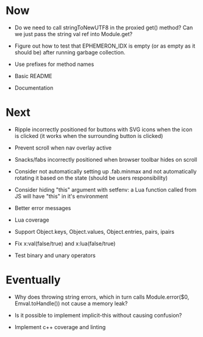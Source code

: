 # Now

- Do we need to call stringToNewUTF8 in the proxied get() method? Can we just
  pass the string val ref into Module.get?

- Figure out how to test that EPHEMERON_IDX is empty (or as empty as it should
  be) after running garbage collection.
- Use prefixes for method names
- Basic README
- Documentation

# Next

- Ripple incorrectly positioned for buttons with SVG icons when the icon is
  clicked (it works when the surrounding button is clicked)
- Prevent scroll when nav overlay active
- Snacks/fabs incorrectly positioned when browser toolbar hides on scroll
- Consider not automatically setting up .fab.minmax and not automatically
  rotating it based on the state (should be users responsibility)

- Consider hiding "this" argument with setfenv: a Lua function called from JS
  will have "this" in it's environment

- Better error messages
- Lua coverage

- Support Object.keys, Object.values,
  Object.entries, pairs, ipairs

- Fix x:val(false/true) and x:lua(false/true)

- Test binary and unary operators

# Eventually

- Why does throwing string errors, which in turn
  calls Module.error($0, Emval.toHandle(<str>))
  not cause a memory leak?

- Is it possible to implement implicit-this
  without causing confusion?

- Implement c++ coverage and linting
